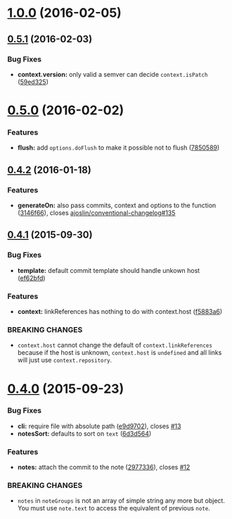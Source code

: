 <a name="1.0.0"></a>
# [1.0.0](https://github.com/stevemao/conventional-changelog-writer/compare/v0.5.1...v1.0.0) (2016-02-05)




<a name="0.5.1"></a>
## [0.5.1](https://github.com/stevemao/conventional-changelog-writer/compare/v0.5.0...v0.5.1) (2016-02-03)


### Bug Fixes

* **context.version:** only valid a semver can decide `context.isPatch` ([59ed325](https://github.com/stevemao/conventional-changelog-writer/commit/59ed325))



<a name="0.5.0"></a>
# [0.5.0](https://github.com/stevemao/conventional-changelog-writer/compare/v0.4.2...v0.5.0) (2016-02-02)


### Features

* **flush:** add `options.doFlush` to make it possible not to flush ([7850589](https://github.com/stevemao/conventional-changelog-writer/commit/7850589))



<a name="0.4.2"></a>
## [0.4.2](https://github.com/stevemao/conventional-changelog-writer/compare/v0.4.1...v0.4.2) (2016-01-18)


### Features

* **generateOn:** also pass commits, context and options to the function ([3146f66](https://github.com/stevemao/conventional-changelog-writer/commit/3146f66)), closes [ajoslin/conventional-changelog#135](https://github.com/ajoslin/conventional-changelog/issues/135)



<a name="0.4.1"></a>
## [0.4.1](https://github.com/stevemao/conventional-changelog-writer/compare/v0.4.0...v0.4.1) (2015-09-30)


### Bug Fixes

* **template:** default commit template should handle unkown host ([ef62bfd](https://github.com/stevemao/conventional-changelog-writer/commit/ef62bfd))

### Features

* **context:** linkReferences has nothing to do with context.host ([f5883a6](https://github.com/stevemao/conventional-changelog-writer/commit/f5883a6))


### BREAKING CHANGES

* `context.host` cannot change the default of `context.linkReferences` because if the host is unknown, `context.host` is `undefined` and all links will just use `context.repository`.



<a name="0.4.0"></a>
# [0.4.0](https://github.com/stevemao/conventional-changelog-writer/compare/v0.3.2...v0.4.0) (2015-09-23)


### Bug Fixes

* **cli:** require file with absolute path ([e9d9702](https://github.com/stevemao/conventional-changelog-writer/commit/e9d9702)), closes [#13](https://github.com/stevemao/conventional-changelog-writer/issues/13)
* **notesSort:** defaults to sort on `text` ([6d3d564](https://github.com/stevemao/conventional-changelog-writer/commit/6d3d564))

### Features

* **notes:** attach the commit to the note ([2977336](https://github.com/stevemao/conventional-changelog-writer/commit/2977336)), closes [#12](https://github.com/stevemao/conventional-changelog-writer/issues/12)


### BREAKING CHANGES

* `notes` in `noteGroups` is not an array of simple string any more but object. You must use `note.text` to access the equivalent of previous `note`.



